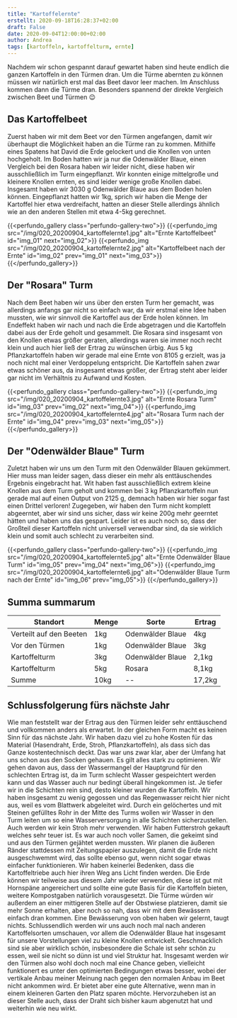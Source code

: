 ```yaml
---
title: "Kartoffelernte"
erstellt: 2020-09-18T16:28:37+02:00
draft: False
date: 2020-09-04T12:00:00+02:00
author: Andrea
tags: [kartoffeln, kartoffelturm, ernte]
---
```


Nachdem wir schon gespannt darauf gewartet haben sind heute endlich die ganzen Kartoffeln in den Türmen dran. Um die Türme abernten zu können müssen wir natürlich erst mal das Beet davor leer machen. Im Anschluss kommen dann die Türme dran. Besonders spannend der direkte Vergleich zwischen Beet und Türmen :wink:

Das Kartoffelbeet
---
Zuerst haben wir mit dem Beet vor den Türmen angefangen, damit wir überhaupt die Möglichkeit haben an die Türme ran zu kommen. Mithilfe eines Spatens hat David die Erde gelockert und die Knollen von unten hochgeholt. Im Boden hatten wir ja nur die Odenwälder Blaue, einen Vergleich bei den Rosara haben wir leider nicht, diese haben wir ausschließlich im Turm eingepflanzt. Wir konnten einige mittelgroße und kleinere Knollen ernten, es sind leider wenige große Knollen dabei. Insgesamt haben wir 3030 g Odenwälder Blaue aus dem Boden holen können. Eingepflanzt hatten wir 1kg, sprich wir haben die Menge der Kartoffel hier etwa verdreifacht, hatten an dieser Stelle allerdings ähnlich wie an den anderen Stellen mit etwa 4-5kg gerechnet.

{{<perfundo_gallery class="perfundo-gallery-two">}}
    {{<perfundo_img src="/img/020_20200904_kartoffelernte1.jpg" alt="Ernte Kartoffelbeet" id="img_01" next="img_02">}}
    {{<perfundo_img src="/img/020_20200904_kartoffelernte2.jpg" alt="Kartoffelbeet nach der Ernte" id="img_02" prev="img_01" next="img_03">}}
{{</perfundo_gallery>}}

Der "Rosara" Turm
---
Nach dem Beet haben wir uns über den ersten Turm her gemacht, was allerdings anfangs gar nicht so einfach war, da wir erstmal eine Idee haben mussten, wie wir sinnvoll die Kartoffel aus der Erde holen können. Im Endeffekt haben wir nach und nach die Erde abgetragen und die Kartoffeln dabei aus der Erde geholt und gesammelt. Die Rosara sind insgesamt von den Knollen etwas größer geraten, allerdings waren sie immer noch recht klein und auch hier ließ der Ertrag zu wünschen ürbig. Aus 5 kg Pflanzkartoffeln haben wir gerade mal eine  Ernte von 8105 g erzielt, was ja noch nicht mal einer Verdoppelung entspricht. Die Kartoffeln sahen zwar etwas schöner aus, da insgesamt etwas größer, der Ertrag steht aber leider gar nicht im Verhältnis zu Aufwand und Kosten. 

{{<perfundo_gallery class="perfundo-gallery-two">}}
    {{<perfundo_img src="/img/020_20200904_kartoffelernte3.jpg" alt="Ernte Rosara Turm" id="img_03" prev="img_02" next="img_04">}}
    {{<perfundo_img src="/img/020_20200904_kartoffelernte4.jpg" alt="Rosara Turm nach der Ernte" id="img_04" prev="img_03" next="img_05">}}
{{</perfundo_gallery>}}

Der "Odenwälder Blaue" Turm
---
Zuletzt haben wir uns um den Turm mit den Odenwälder Blauen gekümmert. Hier muss man leider sagen, dass dieser ein mehr als enttäuschendes Ergebnis eingebracht hat. Wit haben fast ausschließlich extrem kleine Knollen aus dem Turm geholt und kommen bei 3 kg Pflanzkartoffeln nun gerade mal auf einen Output von 2125 g, demnach haben wir hier sogar fast einen Drittel verloren! Zugegeben, wir haben den Turm nicht komplett abgeerntet, aber wir sind uns sicher, dass wir keine 200g mehr geerntet hätten und haben uns das gespart. Leider ist es auch noch so, dass der Großteil dieser Kartoffeln nicht universell verwendbar sind, da sie wirklich klein und somit auch schlecht zu verarbeiten sind.

{{<perfundo_gallery class="perfundo-gallery-two">}}
    {{<perfundo_img src="/img/020_20200904_kartoffelernte5.jpg" alt="Ernte Odenwälder Blaue Turm" id="img_05" prev="img_04" next="img_06">}}
    {{<perfundo_img src="/img/020_20200904_kartoffelernte6.jpg" alt="Odenwälder Blaue Turm nach der Ernte" id="img_06" prev="img_05">}}
{{</perfundo_gallery>}}

Summa summarum
---
|Standort|Menge |Sorte  |Ertrag|
|--------|------|-------|------|
|Verteilt auf den Beeten|1kg|Odenwälder Blaue|4kg|
|Vor den Türmen|1kg|Odenwälder Blaue|3kg|
|Kartoffelturm|3kg|Odenwälder Blaue|2,1kg|
|Kartoffelturm|5kg|Rosara|8,1kg|
|Summe|10kg|--|17,2kg|

Schlussfolgerung fürs nächste Jahr
---
Wie man feststellt war der Ertrag aus den Türmen leider sehr enttäuschend und vollkommen anders als erwartet. In der gleichen Form macht es keinen Sinn für das nächste Jahr. Wir haben dazu viel zu hohe Kosten für das Material (Hasendraht, Erde, Stroh, Pflanzkartoffeln), als dass sich das Ganze kostentechnisch deckt. Das war uns zwar klar, aber der Umfang hat uns schon aus den Socken gehauen.
Es gilt alles stark zu optimieren. Wir gehen davon aus, dass der Wassermangel der Hauptgrund für den schlechten Ertrag ist, da im Turm schlecht Wasser gespeichtert werden kann und das Wasser auch nur bedingt überall hingekommen ist. Je tiefer wir in die Schichten rein sind, desto kleiner wurden die Kartoffeln. Wir haben insgesamt zu wenig gegossen und das Regenwasser reicht hier nicht aus, weil es vom Blattwerk abgeleitet wird. Durch ein gelöchertes und mit Steinen gefülltes Rohr in der Mitte des Turms wollen wir Wasser in den Turm leiten um so eine Wasserversorgung in alle Schichten sicherzustellen.
Auch werden wir kein Stroh mehr verwenden. Wir haben Futterstroh gekauft welches sehr teuer ist. Es war auch noch voller Samen, die gekeimt sind und aus den Türmen gejähtet werden mussten. Wir planen die äußeren Ränder stattdessen mit Zeitungspapier auszulegen, damit die Erde nicht ausgeschwemmt wird, das sollte ebenso gut, wenn nicht sogar etwas einfacher funktionieren. Wir haben keinerlei Bedenken, dass die Kartoffeltriebe auch hier ihren Weg ans Licht finden werden. Die Erde können wir teilweise aus diesem Jahr wieder verwenden, diese ist gut mit Hornspäne angereichert und sollte eine gute Basis für die Kartoffeln bieten, weitere Kompostgaben natürlich vorausgesetzt. Die Türme würden wir außerdem an einer mittigeren Stelle auf der Obstwiese platzieren, damit sie mehr Sonne erhalten, aber noch so nah, dass wir mit dem Bewässern einfach dran kommen. Eine Bewässerung von oben haben wir gelernt, taugt nichts.
Schlussendlich werden wir uns auch noch mal nach anderen Kartoffelsorten umschauen, vor allem die Odenwälder Blaue hat insgesamt für unsere Vorstellungen viel zu kleine Knollen entwickelt. Geschmacklich sind sie aber wirklich schön, insbesondere die Schale ist sehr schön zu essen, weil sie nicht so dünn ist und viel Struktur hat.
Insgesamt werden wir den Türmen also wohl doch noch mal eine Chance geben, vielleicht funktionert es unter den optimierten Bedingungen etwas besser, wobei der vertikale Anbau meiner Meinung nach gegen den normalen Anbau im Beet nicht ankommen wird. Er bietet aber eine gute Alternative, wenn man in einem kleineren Garten den Platz sparen möchte.
Hervorzuheben ist an dieser Stelle auch, dass der Draht sich bisher kaum abgenutzt hat und weiterhin wie neu wirkt.